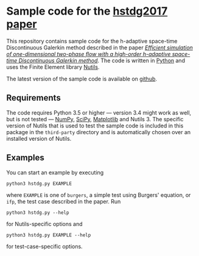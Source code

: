 Sample code for the [hstdg2017 paper][hstdg2017]
================================================

This repository contains sample code for the h-adaptive space-time
Discontinuous Galerkin method described in the paper [*Efficient simulation of
one-dimensional two-phase flow with a high-order h-adaptive space-time
Discontinuous Galerkin method*][hstdg2017].  The code is written in [Python]
and uses the Finite Element library [Nutils].

The latest version of the sample code is available on [github][hstdg2017-repo].

Requirements
------------

The code requires Python 3.5 or higher — version 3.4 might work as well, but is
not tested — [NumPy], [SciPy], [Matplotlib] and Nutils 3.  The specific version
of Nutils that is used to test the sample code is included in this package in
the `third-party` directory and is automatically chosen over an installed
version of Nutils.

Examples
--------

You can start an example by executing

    python3 hstdg.py EXAMPLE

where `EXAMPLE` is one of `burgers`, a simple test using Burgers' equation, or
`ifp`, the test case described in the paper.  Run

    python3 hstdg.py --help

for Nutils-specific options and

    python3 hstdg.py EXAMPLE --help

for test-case-specific options.

[hstdg2017]: https://doi.org/10.1016/j.compfluid.2017.06.010
[hstdg2017-repo]: https://github.com/joostvanzwieten/sample-code-paper-hstdg2017
[Python]: https://www.python.org/
[Nutils]: http://nutils.org/
[NumPy]: http://www.numpy.org/
[SciPy]: https://scipy.org/
[Matplotlib]: https://matplotlib.org/
